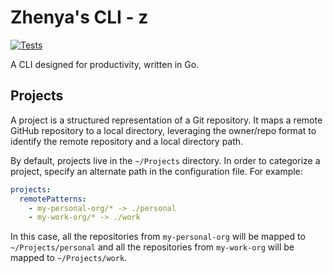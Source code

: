 # Zhenya's CLI - z

[![Tests](https://github.com/zkhvan/z/actions/workflows/ci.yaml/badge.svg)](https://github.com/zkhvan/z/actions/workflows/ci.yaml)

A CLI designed for productivity, written in Go.

## Projects

A project is a structured representation of a Git repository. It maps a remote
GitHub repository to a local directory, leveraging the owner/repo format to
identify the remote repository and a local directory path.

By default, projects live in the `~/Projects` directory. In order to
categorize a project, specify an alternate path in the configuration file. For
example:

```yaml
projects:
  remotePatterns:
    - my-personal-org/* -> ./personal
    - my-work-org/* -> ./work
```

In this case, all the repositories from `my-personal-org` will be mapped to
`~/Projects/personal` and all the repositories from `my-work-org` will be
mapped to `~/Projects/work`.
